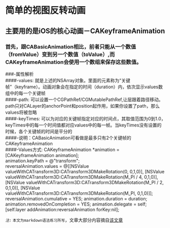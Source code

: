 简单的视图反转动画
===

主要用的是iOS的核心动画－__CAKeyframeAnimation__ 
---
### 首先，跟CABasicAnimation相比，前者只能从一个数值（fromValue）变到另一个数值（toValue）,而CAKeyframeAnimation会使用一个数组来保存这些数值。  
###-属性解析  
####-values: 就是上述的NSArray对象。里面的元素称为“关键帧”（keyframe）。动画对象会在指定的时间（duration）内，依次显示values数组中的每一个关键帧  
####-path: 可以设置一个CGPathRef/CGMutablePathRef,让层跟着路径移动。path只对CALayer的anchorPoint和position起作用，如果你设置了path，那么values将被忽略  
####-keyTimes: 可以为对应的关键帧指定对应的时间点，其取值范围为0到1.0，keyTimes中的每一个时间值都对应values中的每一帧。当keyTimes没有设置的时候，各个关键帧的时间是平分的  
####-说明：CABasicAnimation可看做是最多只有2个关键帧的CAKeyframeAnimation  
####-Values方式:
	 CAKeyframeAnimation *animation = [CAKeyframeAnimation animation];  
	 animation.keyPath = @"transform";  
	 reversalAnimation.values = @[[NSValue valueWithCATransform3D:CATransform3DMakeRotation(0, 0,1,0)],
                                 [NSValue valueWithCATransform3D:CATransform3DMakeRotation(M_PI / 4, 0,1,0)],
                                 [NSValue valueWithCATransform3D:CATransform3DMakeRotation(M_PI / 2, 0,1,0)],
                                 [NSValue valueWithCATransform3D:CATransform3DMakeRotation(M_PI, 0,1,0)]];  
                                 reversalAnimation.cumulative = YES;
    animation.duration = duration;
    animation.removedOnCompletion = YES;
    animation.delegate = self;  
    [self.layer addAnimation:reversalAnimation forKey:nil];  
      
*`注:`* `本文为markdown语法练习所写`，文章大部分内容摘自[该文章](http://www.tuicool.com/articles/jeYfIv)
	 


